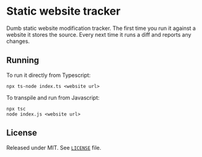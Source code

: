 # Static website tracker

Dumb static website modification tracker. The first time you run it against a website it stores the source. Every next time it runs a diff and reports any changes.

## Running

To run it directly from Typescript:

    npx ts-node index.ts <website url>

To transpile and run from Javascript:

    npx tsc
    node index.js <website url>

## License

Released under MIT. See [`LICENSE`](LICENSE) file.
